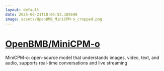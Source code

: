 ```yaml
---
layout: default
date: 2025-06-21T18:04:53.185698
image: assets/OpenBMB_MiniCPM-o_cropped.png
---
```


# [OpenBMB/MiniCPM-o](https://github.com/OpenBMB/MiniCPM-o)

MiniCPM-o: open-source model that understands images, video, text, and audio, supports real-time conversations and live streaming
